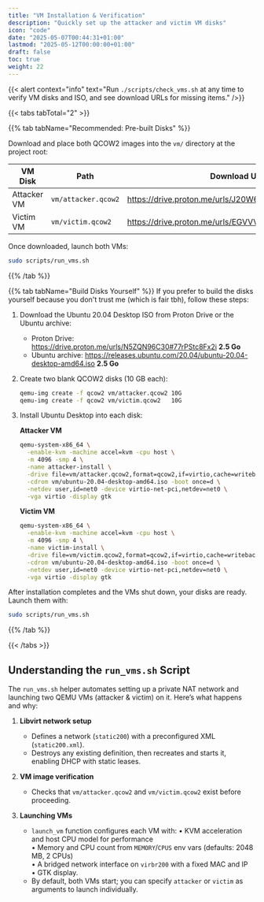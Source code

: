 ```yaml
---
title: "VM Installation & Verification"
description: "Quickly set up the attacker and victim VM disks"
icon: "code"
date: "2025-05-07T00:44:31+01:00"
lastmod: "2025-05-12T00:00:00+01:00"
draft: false
toc: true
weight: 22
---
```


{{< alert context="info" text="Run `./scripts/check_vms.sh` at any time to verify VM disks and ISO, and see download URLs for missing items." />}}

{{< tabs tabTotal="2" >}}

{{% tab tabName="Recommended: Pre-built Disks" %}}

Download and place both QCOW2 images into the `vm/` directory at the project root:


| VM Disk          | Path               | Download URL                                           | Size      |
|------------------|--------------------|--------------------------------------------------------|-----------|
| Attacker VM      | `vm/attacker.qcow2`| https://drive.proton.me/urls/J20W6CD998#rB7b5oM6idQC   | 5.6 Go    |
| Victim VM        | `vm/victim.qcow2`  | https://drive.proton.me/urls/EGVVVF6YXW#THevlby2e62E   | 5.6 Go    |
  

Once downloaded, launch both VMs:
```bash
sudo scripts/run_vms.sh
```
{{% /tab %}}

{{% tab tabName="Build Disks Yourself" %}}
If you prefer to build the disks yourself because you don't trust me (which is fair tbh), follow these steps:

1. Download the Ubuntu 20.04 Desktop ISO from Proton Drive or the Ubuntu archive:
   - Proton Drive: https://drive.proton.me/urls/N5ZQN96C30#77rPStc8Fx2i   **2.5 Go**
   - Ubuntu archive: https://releases.ubuntu.com/20.04/ubuntu-20.04-desktop-amd64.iso  **2.5 Go**

2. Create two blank QCOW2 disks (10 GB each):
   ```bash
   qemu-img create -f qcow2 vm/attacker.qcow2 10G
   qemu-img create -f qcow2 vm/victim.qcow2   10G
   ```
3. Install Ubuntu Desktop into each disk:

   **Attacker VM**
   ```bash
   qemu-system-x86_64 \
     -enable-kvm -machine accel=kvm -cpu host \
     -m 4096 -smp 4 \
     -name attacker-install \
     -drive file=vm/attacker.qcow2,format=qcow2,if=virtio,cache=writeback \
     -cdrom vm/ubuntu-20.04-desktop-amd64.iso -boot once=d \
     -netdev user,id=net0 -device virtio-net-pci,netdev=net0 \
     -vga virtio -display gtk
   ```

   **Victim VM**
   ```bash
   qemu-system-x86_64 \
     -enable-kvm -machine accel=kvm -cpu host \
     -m 4096 -smp 4 \
     -name victim-install \
     -drive file=vm/victim.qcow2,format=qcow2,if=virtio,cache=writeback \
     -cdrom vm/ubuntu-20.04-desktop-amd64.iso -boot once=d \
     -netdev user,id=net0 -device virtio-net-pci,netdev=net0 \
     -vga virtio -display gtk
   ```

After installation completes and the VMs shut down, your disks are ready. Launch them with:
```bash
sudo scripts/run_vms.sh
```
{{% /tab %}}

{{< /tabs >}}

## Understanding the `run_vms.sh` Script

The `run_vms.sh` helper automates setting up a private NAT network and launching two QEMU VMs (attacker & victim) on it. Here’s what happens and why:

1. **Libvirt network setup**  
   - Defines a network (`static200`) with a preconfigured XML (`static200.xml`).  
   - Destroys any existing definition, then recreates and starts it, enabling DHCP with static leases.

2. **VM image verification**  
   - Checks that `vm/attacker.qcow2` and `vm/victim.qcow2` exist before proceeding.

3. **Launching VMs**  
   - `launch_vm` function configures each VM with:
     • KVM acceleration and host CPU model for performance  
     • Memory and CPU count from `MEMORY`/`CPUS` env vars (defaults: 2048 MB, 2 CPUs)  
     • A bridged network interface on `virbr200` with a fixed MAC and IP  
     • GTK display.
   - By default, both VMs start; you can specify `attacker` or `victim` as arguments to launch individually.
